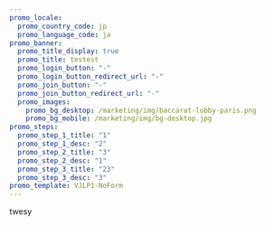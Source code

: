 ```yaml
---
promo_locale:
  promo_country_code: jp
  promo_language_code: ja
promo_banner:
  promo_title_display: true
  promo_title: testest
  promo_login_button: "-"
  promo_login_button_redirect_url: "-"
  promo_join_button: "-"
  promo_join_button_redirect_url: "-"
  promo_images:
    promo_bg_desktop: /marketing/img/baccarat-lobby-paris.png
    promo_bg_mobile: /marketing/img/bg-desktop.jpg
promo_steps:
  promo_step_1_title: "1"
  promo_step_1_desc: "2"
  promo_step_2_title: "3"
  promo_step_2_desc: "1"
  promo_step_3_title: "23"
  promo_step_3_desc: "3"
promo_template: VJLP1-NoForm
---
```

twesy